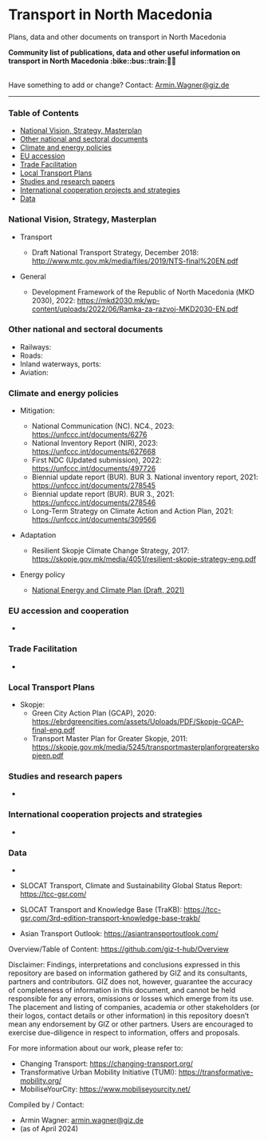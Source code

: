 # Transport in North Macedonia
Plans, data and other documents on transport in North Macedonia

<b> 
Community list of publications, data and other useful information on transport in North Macedonia :bike::bus::train:🌳🚊
</b><br><br>

Have something to add or change? Contact: Armin.Wagner@giz.de

------------------------------

### Table of Contents

- [National Vision, Strategy, Masterplan](#National-Vision-Strategy-Masterplan)
- [Other national and sectoral documents](#other-national-sectoral-documents) 
- [Climate and energy policies](#climate-energy-policies) 
- [EU accession](#eu-accession)
- [Trade Facilitation](#trade-facilitation)  
- [Local Transport Plans](#local-transport-plans) 
- [Studies and research papers](#studies-research) 
- [International cooperation projects and strategies](#International-cooperation) 
- [Data](#data) 

  
### National Vision, Strategy, Masterplan <a name="national-vision-strategy-masterplan"></a> 

- Transport
  - Draft National Transport Strategy, December 2018: http://www.mtc.gov.mk/media/files/2019/NTS-final%20EN.pdf
    

- General
  - Development Framework of the Republic of North Macedonia (МKD 2030), 2022: https://mkd2030.mk/wp-content/uploads/2022/06/Ramka-za-razvoj-MKD2030-EN.pdf


### Other national and sectoral documents <a name="other-national-sectoral-documents"></a> 

- Railways:
- Roads:
- Inland waterways, ports:
- Aviation:

### Climate and energy policies <a name="climate-energy-policies"></a> 

- Mitigation:
     - National Communication (NC). NC4., 2023: https://unfccc.int/documents/6276
     - National Inventory Report (NIR), 2023: https://unfccc.int/documents/627668
     - First NDC (Updated submission), 2022: https://unfccc.int/documents/497726
     - Biennial update report (BUR). BUR 3. National inventory report, 2021: https://unfccc.int/documents/278545
     - Biennial update report (BUR). BUR 3., 2021: https://unfccc.int/documents/278546
     - Long-Term Strategy on Climate Action and Action Plan, 2021: https://unfccc.int/documents/309566 
      
- Adaptation
  - Resilient Skopje Climate Change Strategy, 2017: https://skopje.gov.mk/media/4051/resilient-skopje-strategy-eng.pdf

- Energy policy 
    - [National Energy and Climate Plan (Draft, 2021)](https://www.energy-community.org/implementation/package/NECP.html)     


### EU accession and cooperation <a name="eu-accession"></a> 

- 



### Trade Facilitation <a name="trade-facilitation"></a> 

- 

### Local Transport Plans <a name="local-transport-plans"></a>  

- Skopje:
  -   Green City Action Plan (GCAP), 2020: https://ebrdgreencities.com/assets/Uploads/PDF/Skopje-GCAP-final-eng.pdf
  -   Transport Master Plan for Greater Skopje, 2011: https://skopje.gov.mk/media/5245/transportmasterplanforgreaterskopjeen.pdf


### Studies and research papers <a name="studies-research"></a> 

-

### International cooperation projects and strategies <a name="international-cooperation"></a> 

- 

### Data <a name="data"></a>

-


- SLOCAT Transport, Climate and Sustainability Global Status Report: https://tcc-gsr.com/ 
- SLOCAT Transport and Knowledge Base (TraKB):  https://tcc-gsr.com/3rd-edition-transport-knowledge-base-trakb/ 
- Asian Transport Outlook: https://asiantransportoutlook.com/ 


Overview/Table of Content: https://github.com/giz-t-hub/Overview

Disclaimer: Findings, interpretations and conclusions expressed in this repository are based on information gathered by GIZ and its consultants, partners and contributors. GIZ does not, however, guarantee the accuracy of completeness of information in this document, and cannot be held responsible for any errors, omissions or losses which emerge from its use. The placement and listing of companies, academia or other stakeholders (or their logos, contact details or other information) in this repository doesn’t mean any endorsement by GIZ or other partners. Users are encouraged to exercise due-diligence in respect to information, offers and proposals.


For more information about our work, please refer to: 
- Changing Transport: https://changing-transport.org/
-	Transformative Urban Mobility Initiative (TUMI): https://transformative-mobility.org/
-	MobiliseYourCity: https://www.mobiliseyourcity.net/
		
Compiled by / Contact:
- Armin Wagner: armin.wagner@giz.de
- (as of April 2024)

